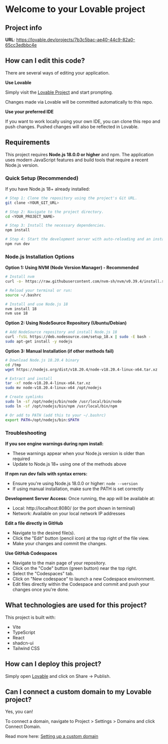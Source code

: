 # Welcome to your Lovable project

## Project info

**URL**: https://lovable.dev/projects/7b3c5bac-ae40-44c9-82a0-65cc3edbbc4e

## How can I edit this code?

There are several ways of editing your application.

**Use Lovable**

Simply visit the [Lovable Project](https://lovable.dev/projects/7b3c5bac-ae40-44c9-82a0-65cc3edbbc4e) and start prompting.

Changes made via Lovable will be committed automatically to this repo.

**Use your preferred IDE**

If you want to work locally using your own IDE, you can clone this repo and push changes. Pushed changes will also be reflected in Lovable.

## Requirements

This project requires **Node.js 18.0.0 or higher** and npm. The application uses modern JavaScript features and build tools that require a recent Node.js version.

### Quick Setup (Recommended)

If you have Node.js 18+ already installed:

```sh
# Step 1: Clone the repository using the project's Git URL.
git clone <YOUR_GIT_URL>

# Step 2: Navigate to the project directory.
cd <YOUR_PROJECT_NAME>

# Step 3: Install the necessary dependencies.
npm install

# Step 4: Start the development server with auto-reloading and an instant preview.
npm run dev
```

### Node.js Installation Options

**Option 1: Using NVM (Node Version Manager) - Recommended**
```sh
# Install nvm
curl -o- https://raw.githubusercontent.com/nvm-sh/nvm/v0.39.4/install.sh | bash

# Reload your terminal or run:
source ~/.bashrc

# Install and use Node.js 18
nvm install 18
nvm use 18
```

**Option 2: Using NodeSource Repository (Ubuntu/Debian)**
```sh
# Add NodeSource repository and install Node.js 18
curl -fsSL https://deb.nodesource.com/setup_18.x | sudo -E bash -
sudo apt-get install -y nodejs
```

**Option 3: Manual Installation (if other methods fail)**
```sh
# Download Node.js 18.20.4 binary
cd /tmp
wget https://nodejs.org/dist/v18.20.4/node-v18.20.4-linux-x64.tar.xz

# Extract and install
tar -xf node-v18.20.4-linux-x64.tar.xz
sudo mv node-v18.20.4-linux-x64 /opt/nodejs

# Create symlinks
sudo ln -sf /opt/nodejs/bin/node /usr/local/bin/node
sudo ln -sf /opt/nodejs/bin/npm /usr/local/bin/npm

# Or add to PATH (add this to your ~/.bashrc)
export PATH=/opt/nodejs/bin:$PATH
```

### Troubleshooting

**If you see engine warnings during npm install:**
- These warnings appear when your Node.js version is older than required
- Update to Node.js 18+ using one of the methods above

**If npm run dev fails with syntax errors:**
- Ensure you're using Node.js 18.0.0 or higher: `node --version`
- If using manual installation, make sure the PATH is set correctly

**Development Server Access:**
Once running, the app will be available at:
- Local: http://localhost:8080/ (or the port shown in terminal)
- Network: Available on your local network IP addresses

**Edit a file directly in GitHub**

- Navigate to the desired file(s).
- Click the "Edit" button (pencil icon) at the top right of the file view.
- Make your changes and commit the changes.

**Use GitHub Codespaces**

- Navigate to the main page of your repository.
- Click on the "Code" button (green button) near the top right.
- Select the "Codespaces" tab.
- Click on "New codespace" to launch a new Codespace environment.
- Edit files directly within the Codespace and commit and push your changes once you're done.

## What technologies are used for this project?

This project is built with:

- Vite
- TypeScript
- React
- shadcn-ui
- Tailwind CSS

## How can I deploy this project?

Simply open [Lovable](https://lovable.dev/projects/7b3c5bac-ae40-44c9-82a0-65cc3edbbc4e) and click on Share -> Publish.

## Can I connect a custom domain to my Lovable project?

Yes, you can!

To connect a domain, navigate to Project > Settings > Domains and click Connect Domain.

Read more here: [Setting up a custom domain](https://docs.lovable.dev/features/custom-domain#custom-domain)
